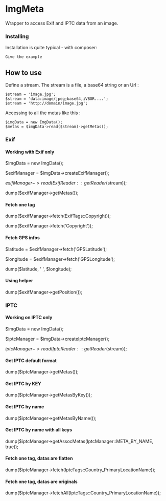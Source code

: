 # ImgMeta

Wrapper to access Exif and IPTC data from an image.

### Installing

Installation is quite typical - with composer:

```
Give the example
```

## How to use

Define a stream. The stream is a file, a base64 string or an Url :

```
$stream = 'image.jpg';
$stream = 'data:image/jpeg;base64,iVBOR....';
$stream = 'http://domain/image.jpg';
```

Accessing to all the metas like this :

```
$imgData = new ImgData();
$metas = $imgData->read($stream)->getMetas();
```

### Exif

#### Working with Exif only
$imgData = new ImgData();

$exifManager = $imgData->createExifManager();

$exifManager->read(ExifReader::getReader($stream));

dump($exifManager->getMetas());

#### Fetch one tag
dump($exifManager->fetch(ExifTags::Copyright));

dump($exifManager->fetch('Copyright'));

#### Fetch GPS infos
$latitude = $exifManager->fetch('GPSLatitude');

$longitude = $exifManager->fetch('GPSLongitude');

dump($latitude, ' ', $longitude);

#### Using helper
dump($exifManager->getPosition());


### IPTC 

#### Working on IPTC only
$imgData = new ImgData();

$iptcManager = $imgData->createIptcManager();

$iptcManager->read(IptcReader::getReader($stream));


#### Get IPTC default format
dump($iptcManager->getMetas());

#### Get IPTC by KEY
dump($iptcManager->getMetasByKey());

#### Get IPTC by name
dump($iptcManager->getMetasByName());

#### Get IPTC by name with all keys
dump($iptcManager->getAssocMetas(IptcManager::META_BY_NAME, true));


#### Fetch one tag, datas are flatten
dump($iptcManager->fetch(IptcTags::Country_PrimaryLocationName));

#### Fetch one tag, datas are originals
dump($iptcManager->fetchAll(IptcTags::Country_PrimaryLocationName));
